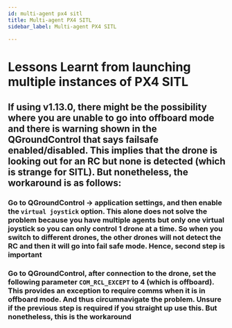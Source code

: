 ```yaml
---
id: multi-agent px4 sitl
title: Multi-agent PX4 SITL
sidebar_label: Multi-agent PX4 SITL

---
```


# Lessons Learnt from launching multiple instances of PX4 SITL
## If using v1.13.0, there might be the possibility where you are unable to go into offboard mode and there is warning shown in the QGroundControl that says failsafe enabled/disabled. This implies that the drone is looking out for an RC but none is detected (which is strange for SITL). But nonetheless, the workaround is as follows: 
### Go to QGroundControl -> application settings, and then enable the `virtual joystick` option. This alone does not solve the problem because you have multiple agents but only one virtual joystick so you can only control 1 drone at a time. So when you switch to different drones, the other drones will not detect the RC and then it will go into fail safe mode. Hence, second step is important
### Go to QGroundControl, after connection to the drone, set the following parameter `COM_RCL_EXCEPT` to 4 (which is offboard). This provides an exception to require comms when it is in offboard mode. And thus circumnavigate the problem. Unsure if the previous step is required if you straight up use this. But nonetheless, this is the workaround
